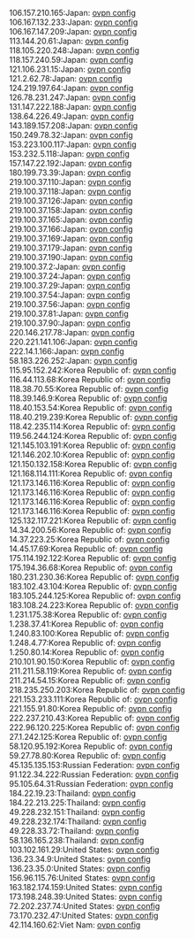106.157.210.165:Japan: [ovpn config](vpn/106_157_210_165.ovpn)  
106.167.132.233:Japan: [ovpn config](vpn/106_167_132_233.ovpn)  
106.167.147.209:Japan: [ovpn config](vpn/106_167_147_209.ovpn)  
113.144.20.61:Japan: [ovpn config](vpn/113_144_20_61.ovpn)  
118.105.220.248:Japan: [ovpn config](vpn/118_105_220_248.ovpn)  
118.157.240.59:Japan: [ovpn config](vpn/118_157_240_59.ovpn)  
121.106.231.15:Japan: [ovpn config](vpn/121_106_231_15.ovpn)  
121.2.62.78:Japan: [ovpn config](vpn/121_2_62_78.ovpn)  
124.219.197.64:Japan: [ovpn config](vpn/124_219_197_64.ovpn)  
126.78.231.247:Japan: [ovpn config](vpn/126_78_231_247.ovpn)  
131.147.222.188:Japan: [ovpn config](vpn/131_147_222_188.ovpn)  
138.64.226.49:Japan: [ovpn config](vpn/138_64_226_49.ovpn)  
143.189.157.208:Japan: [ovpn config](vpn/143_189_157_208.ovpn)  
150.249.78.32:Japan: [ovpn config](vpn/150_249_78_32.ovpn)  
153.223.100.117:Japan: [ovpn config](vpn/153_223_100_117.ovpn)  
153.232.5.118:Japan: [ovpn config](vpn/153_232_5_118.ovpn)  
157.147.22.192:Japan: [ovpn config](vpn/157_147_22_192.ovpn)  
180.199.73.39:Japan: [ovpn config](vpn/180_199_73_39.ovpn)  
219.100.37.110:Japan: [ovpn config](vpn/219_100_37_110.ovpn)  
219.100.37.118:Japan: [ovpn config](vpn/219_100_37_118.ovpn)  
219.100.37.126:Japan: [ovpn config](vpn/219_100_37_126.ovpn)  
219.100.37.158:Japan: [ovpn config](vpn/219_100_37_158.ovpn)  
219.100.37.165:Japan: [ovpn config](vpn/219_100_37_165.ovpn)  
219.100.37.166:Japan: [ovpn config](vpn/219_100_37_166.ovpn)  
219.100.37.169:Japan: [ovpn config](vpn/219_100_37_169.ovpn)  
219.100.37.179:Japan: [ovpn config](vpn/219_100_37_179.ovpn)  
219.100.37.190:Japan: [ovpn config](vpn/219_100_37_190.ovpn)  
219.100.37.2:Japan: [ovpn config](vpn/219_100_37_2.ovpn)  
219.100.37.24:Japan: [ovpn config](vpn/219_100_37_24.ovpn)  
219.100.37.29:Japan: [ovpn config](vpn/219_100_37_29.ovpn)  
219.100.37.54:Japan: [ovpn config](vpn/219_100_37_54.ovpn)  
219.100.37.56:Japan: [ovpn config](vpn/219_100_37_56.ovpn)  
219.100.37.81:Japan: [ovpn config](vpn/219_100_37_81.ovpn)  
219.100.37.90:Japan: [ovpn config](vpn/219_100_37_90.ovpn)  
220.146.217.78:Japan: [ovpn config](vpn/220_146_217_78.ovpn)  
220.221.141.106:Japan: [ovpn config](vpn/220_221_141_106.ovpn)  
222.14.1.166:Japan: [ovpn config](vpn/222_14_1_166.ovpn)  
58.183.226.252:Japan: [ovpn config](vpn/58_183_226_252.ovpn)  
115.95.152.242:Korea Republic of: [ovpn config](vpn/115_95_152_242.ovpn)  
116.44.113.68:Korea Republic of: [ovpn config](vpn/116_44_113_68.ovpn)  
118.38.70.55:Korea Republic of: [ovpn config](vpn/118_38_70_55.ovpn)  
118.39.146.9:Korea Republic of: [ovpn config](vpn/118_39_146_9.ovpn)  
118.40.153.54:Korea Republic of: [ovpn config](vpn/118_40_153_54.ovpn)  
118.40.219.239:Korea Republic of: [ovpn config](vpn/118_40_219_239.ovpn)  
118.42.235.114:Korea Republic of: [ovpn config](vpn/118_42_235_114.ovpn)  
119.56.244.124:Korea Republic of: [ovpn config](vpn/119_56_244_124.ovpn)  
121.145.103.191:Korea Republic of: [ovpn config](vpn/121_145_103_191.ovpn)  
121.146.202.10:Korea Republic of: [ovpn config](vpn/121_146_202_10.ovpn)  
121.150.132.158:Korea Republic of: [ovpn config](vpn/121_150_132_158.ovpn)  
121.168.114.111:Korea Republic of: [ovpn config](vpn/121_168_114_111.ovpn)  
121.173.146.116:Korea Republic of: [ovpn config](vpn/121_173_146_116.ovpn)  
121.173.146.116:Korea Republic of: [ovpn config](vpn/121_173_146_116.ovpn)  
121.173.146.116:Korea Republic of: [ovpn config](vpn/121_173_146_116.ovpn)  
121.173.146.116:Korea Republic of: [ovpn config](vpn/121_173_146_116.ovpn)  
125.132.117.221:Korea Republic of: [ovpn config](vpn/125_132_117_221.ovpn)  
14.34.200.56:Korea Republic of: [ovpn config](vpn/14_34_200_56.ovpn)  
14.37.223.25:Korea Republic of: [ovpn config](vpn/14_37_223_25.ovpn)  
14.45.17.69:Korea Republic of: [ovpn config](vpn/14_45_17_69.ovpn)  
175.114.192.122:Korea Republic of: [ovpn config](vpn/175_114_192_122.ovpn)  
175.194.36.68:Korea Republic of: [ovpn config](vpn/175_194_36_68.ovpn)  
180.231.230.36:Korea Republic of: [ovpn config](vpn/180_231_230_36.ovpn)  
183.102.43.104:Korea Republic of: [ovpn config](vpn/183_102_43_104.ovpn)  
183.105.244.125:Korea Republic of: [ovpn config](vpn/183_105_244_125.ovpn)  
183.108.24.223:Korea Republic of: [ovpn config](vpn/183_108_24_223.ovpn)  
1.231.175.38:Korea Republic of: [ovpn config](vpn/1_231_175_38.ovpn)  
1.238.37.41:Korea Republic of: [ovpn config](vpn/1_238_37_41.ovpn)  
1.240.83.100:Korea Republic of: [ovpn config](vpn/1_240_83_100.ovpn)  
1.248.4.77:Korea Republic of: [ovpn config](vpn/1_248_4_77.ovpn)  
1.250.80.14:Korea Republic of: [ovpn config](vpn/1_250_80_14.ovpn)  
210.101.90.150:Korea Republic of: [ovpn config](vpn/210_101_90_150.ovpn)  
211.211.58.119:Korea Republic of: [ovpn config](vpn/211_211_58_119.ovpn)  
211.214.54.15:Korea Republic of: [ovpn config](vpn/211_214_54_15.ovpn)  
218.235.250.203:Korea Republic of: [ovpn config](vpn/218_235_250_203.ovpn)  
221.153.233.111:Korea Republic of: [ovpn config](vpn/221_153_233_111.ovpn)  
221.155.91.80:Korea Republic of: [ovpn config](vpn/221_155_91_80.ovpn)  
222.237.210.43:Korea Republic of: [ovpn config](vpn/222_237_210_43.ovpn)  
222.96.120.225:Korea Republic of: [ovpn config](vpn/222_96_120_225.ovpn)  
27.1.242.125:Korea Republic of: [ovpn config](vpn/27_1_242_125.ovpn)  
58.120.95.192:Korea Republic of: [ovpn config](vpn/58_120_95_192.ovpn)  
59.27.78.80:Korea Republic of: [ovpn config](vpn/59_27_78_80.ovpn)  
45.135.135.153:Russian Federation: [ovpn config](vpn/45_135_135_153.ovpn)  
91.122.34.222:Russian Federation: [ovpn config](vpn/91_122_34_222.ovpn)  
95.105.64.31:Russian Federation: [ovpn config](vpn/95_105_64_31.ovpn)  
184.22.19.23:Thailand: [ovpn config](vpn/184_22_19_23.ovpn)  
184.22.213.225:Thailand: [ovpn config](vpn/184_22_213_225.ovpn)  
49.228.232.151:Thailand: [ovpn config](vpn/49_228_232_151.ovpn)  
49.228.232.174:Thailand: [ovpn config](vpn/49_228_232_174.ovpn)  
49.228.33.72:Thailand: [ovpn config](vpn/49_228_33_72.ovpn)  
58.136.165.238:Thailand: [ovpn config](vpn/58_136_165_238.ovpn)  
103.102.161.29:United States: [ovpn config](vpn/103_102_161_29.ovpn)  
136.23.34.9:United States: [ovpn config](vpn/136_23_34_9.ovpn)  
136.23.35.0:United States: [ovpn config](vpn/136_23_35_0.ovpn)  
156.96.115.76:United States: [ovpn config](vpn/156_96_115_76.ovpn)  
163.182.174.159:United States: [ovpn config](vpn/163_182_174_159.ovpn)  
173.198.248.39:United States: [ovpn config](vpn/173_198_248_39.ovpn)  
72.202.237.74:United States: [ovpn config](vpn/72_202_237_74.ovpn)  
73.170.232.47:United States: [ovpn config](vpn/73_170_232_47.ovpn)  
42.114.160.62:Viet Nam: [ovpn config](vpn/42_114_160_62.ovpn)  
